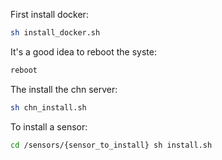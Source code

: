 First install docker:

```bash
sh install_docker.sh
```

It's a good idea to reboot the syste:


```bash
reboot
```

The install the chn server:

```bash
sh chn_install.sh
```

To install a sensor:

```bash
cd /sensors/{sensor_to_install} sh install.sh
```
